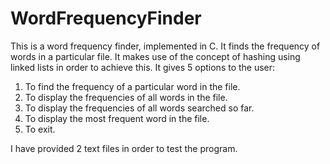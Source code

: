 # WordFrequencyFinder
This is a word frequency finder, implemented in C. It finds the frequency of words in a particular file. It makes use of the concept of hashing using linked lists in order to achieve this. It gives 5 options to the user:

1. To find the frequency of a particular word in the file.
2. To display the frequencies of all words in the file.
3. To display the frequencies of all words searched so far.
4. To display the most frequent word in the file.
5. To exit.

I have provided 2 text files in order to test the program.

